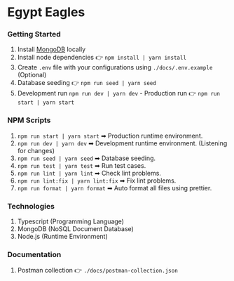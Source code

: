 # Egypt Eagles

### Getting Started

1. Install [MongoDB](https://www.mongodb.com/try/download/community) locally
2. Install node dependencies 👉 `npm install | yarn install`
3. Create `.env` file with your configurations using `./docs/.env.example` (Optional)
4. Database seeding 👉 `npm run seed | yarn seed`
5. Development run `npm run dev | yarn dev` - Production run 👉 `npm run start | yarn start`

### NPM Scripts

1. `npm run start | yarn start` ➡ Production runtime environment.
2. `npm run dev | yarn dev` ➡ Development runtime environment. (Listening for changes)
3. `npm run seed | yarn seed` ➡ Database seeding.
4. `npm run test | yarn test` ➡ Run test cases.
5. `npm run lint | yarn lint` ➡ Check lint problems.
6. `npm run lint:fix | yarn lint:fix` ➡ Fix lint problems.
7. `npm run format | yarn format` ➡ Auto format all files using prettier.

### Technologies

1. Typescript (Programming Language)
2. MongoDB (NoSQL Document Database)
3. Node.js (Runtime Environment)

### Documentation

1. Postman collection 👉 `./docs/postman-collection.json`

